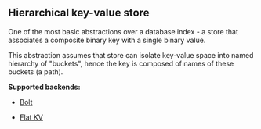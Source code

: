 ## Hierarchical key-value store

One of the most basic abstractions over a database index - a store that associates a composite
binary key with a single binary value.

This abstraction assumes that store can isolate key-value space into named hierarchy of "buckets",
hence the key is composed of names of these buckets (a path).

**Supported backends:**

* [Bolt](github.com/boltdb/bolt)

* [Flat KV](./kv-flat.md)